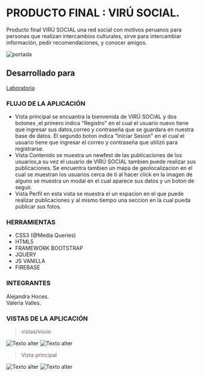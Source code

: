 # PRODUCTO FINAL : VIRÚ SOCIAL.

Producto final VIRÚ SOCIAL una red social con motivos peruanos para personas que realizan intercambios culturales, sirve para intercambiar información, pedir recomendaciones, y conocer amigos.

![portada](https://user-images.githubusercontent.com/31807340/36395824-1f02b550-1589-11e8-9821-5cfb6c08722e.png)

## Desarrollado para 
[Laboratoria](http://laboratoria.la)

### FLUJO DE LA APLICACIÓN
- Vista principal se encuantra la bienvenida de VIRÚ SOCIAL y dos botones ,el primero indica "Registro" en el cual el usuario nuevo tiene que ingresar sus datos,correo y contraseña que se guardara en nuestra base de datos. El segundo boton indica "Iniciar Sesion" en el cual el usuario tiene que ingresar el correo y contraseña que utilizó para registrarse.
- Vista Contenido se muestra un newfest de las publicaciones de los usuarios,a su vez el usuario de VIRÚ SOCIAL tambien puede realizar sus publicaciones. Se encuentra tambien un mapa de geolocalizacion en el cual se muestran los usuarios cerca de ti al hacer click en la imagen de alguno se muestra un modal en el cual aparece sus datos y un boton de seguir.
- Vista Perfil en esta vista se muestra el un espacion en el que puede realizar publicaciones y al mismo tiempo una seccion en la cual pueda publicar sus fotos.

### HERRAMIENTAS
- CSS3 (@Media Queries)  
- HTML5  
- FRAMEWORK BOOTSTRAP  
- JQUERY  
- JS VANILLA  
- FIREBASE

### INTEGRANTES  
Alejandra Hoces.  
Valeria Valles.

### VISTAS DE LA APLICACIÓN

> vistas/inicio

![ Texto alter](assets/images/pantalla1.PNG)
![ Texto alter](assets/images/vista2.PNG)

> Vista principal

![ Texto alter](assets/images/vista3.PNG)
![ Texto alter](assets/images/vista4.PNG)
